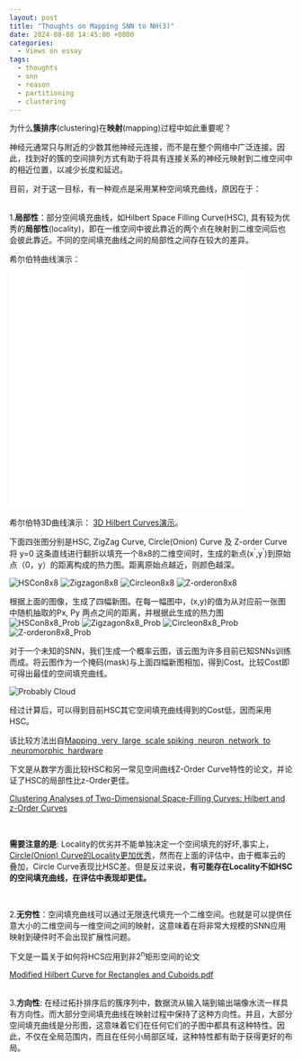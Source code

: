 ```yaml
---
layout: post
title: "Thoughts on Mapping SNN to NH(3)"
date: 2024-08-08 14:45:00 +0800
categories:
  - Views on essay
tags:
  - thoughts
  - snn
  - reason
  - partitioning
  - clustering
---
```

为什么<b>簇排序</b>(clustering)在<b>映射</b>(mapping)过程中如此重要呢？

神经元通常只与附近的少数其他神经元连接，而不是在整个网络中广泛连接。因此，找到好的簇的空间排列方式有助于将具有连接关系的神经元映射到二维空间中的相近位置，以减少长度和延迟。

目前，对于这一目标，有一种观点是采用某种空间填充曲线，原因在于：

<br>
1.<b>局部性</b>：部分空间填充曲线，如Hilbert Space Filling Curve(HSC), 具有较为优秀的<b>局部性</b>(locality)，即在一维空间中彼此靠近的两个点在映射到二维空间后也会彼此靠近。不同的空间填充曲线之间的局部性之间存在较大的差异。

希尔伯特曲线演示：

<iframe src="/assets/blog2/hilbert.html" width="420" height="420" style="border:none;"></iframe>

希尔伯特3D曲线演示：
[3D Hilbert Curves演示](https://observablehq.com/@mourner/3d-hilbert-curves)。


下面四张图分别是HSC, ZigZag Curve, Circle(Onion) Curve 及 Z-order Curve 将 y=0 这条直线进行翻折以填充一个8x8的二维空间时，生成的新点(x<sup>'</sup>,y<sup>'</sup>)到原始点（0，y）的距离构成的热力图。距离原始点越近，则颜色越深。

<img src="/assets/blog3/HSC.jpg" alt="HSCon8x8">
<img src="/assets/blog3/Zigzag.jpg" alt="Zigzagon8x8">
<img src="/assets/blog3/Circle.jpg" alt="Circleon8x8">
<img src="/assets/blog3/Z-order.jpg" alt="Z-orderon8x8">

根据上面的图像，生成了四幅新图。在每一幅图中，(x,y)的值为从对应前一张图中随机抽取的Px, Py 两点之间的距离，并根据此生成的热力图
<img src="/assets/blog3/HSCon8x8_Prob.png" alt="HSCon8x8_Prob">
<img src="/assets/blog3/Zigzagon8x8_Prob.png" alt="Zigzagon8x8_Prob">
<img src="/assets/blog3/Circleon8x8_Prob.png" alt="Circleon8x8_Prob">
<img src="/assets/blog3/Z-orderon8x8_Prob.png" alt="Z-orderon8x8_Prob">

对于一个未知的SNN，我们生成一个概率云图，该云图为许多目前已知SNNs训练而成。将云图作为一个掩码(mask)与上面四幅新图相加，得到Cost。比较Cost即可得出最佳的空间填充曲线。

<img src="/assets/blog3/PC.png" alt="Probably Cloud">

经过计算后，可以得到目前HSC其它空间填充曲线得到的Cost低，因而采用HSC。

该比较方法出自[Mapping  very  large  scale spiking  neuron  network  to  neuromorphic  hardware](/assets/blog3/Mapping_very_large_scale_spiking_neuron_network_to_neuromorphic_hardware2023.pdf)

下文是从数学方面比较HSC和另一常见空间曲线Z-Order Curve特性的论文，并论证了HSC的局部性比z-Order更佳。

[Clustering Analyses of Two-Dimensional Space-Filling Curves: Hilbert and z-Order Curves](/assets/blog3/Clustering_Analyses_of_Two-Dimensional_Space-Filling.pdf)

<br>

<b>需要注意的是</b>: Locality的优劣并不能单独决定一个空间填充的好坏,事实上，[Circle(Onion) Curve的Locality更加优秀](/assets/blog3/Onion_Curve.pdf)，然而在上面的评估中，由于概率云的叠加，Circle Curve表现比HSC差。但是反过来说，<b>有可能存在Locality不如HSC的空间填充曲线，在评估中表现却更佳。</b>


<br>

2.<b>无穷性</b>：空间填充曲线可以通过无限迭代填充一个二维空间。也就是可以提供任意大小的二维空间与一维空间之间的映射，这意味着在将非常大规模的SNN应用映射到硬件时不会出现扩展性问题​。

下文是一篇关于如何将HCS应用到非2<sup>n</sup>矩形空间的论文

[Modified Hilbert Curve for Rectangles and Cuboids.pdf](/assets/blog3/Modified_Hilbert_Curve_for_Rectangles_and_Cuboids.pdf)

<br>
3.<b>方向性</b>: 在经过拓扑排序后的簇序列中，数据流从输入端到输出端像水流一样具有方向性。而大部分空间填充曲线在映射过程中保持了这种方向性。并且，大部分空间填充曲线是分形图，这意味着它们在任何它们的子图中都具有这种特性。因此，不仅在全局范围内，而且在任何小局部区域，这种特性都有助于获得更好的布局。
